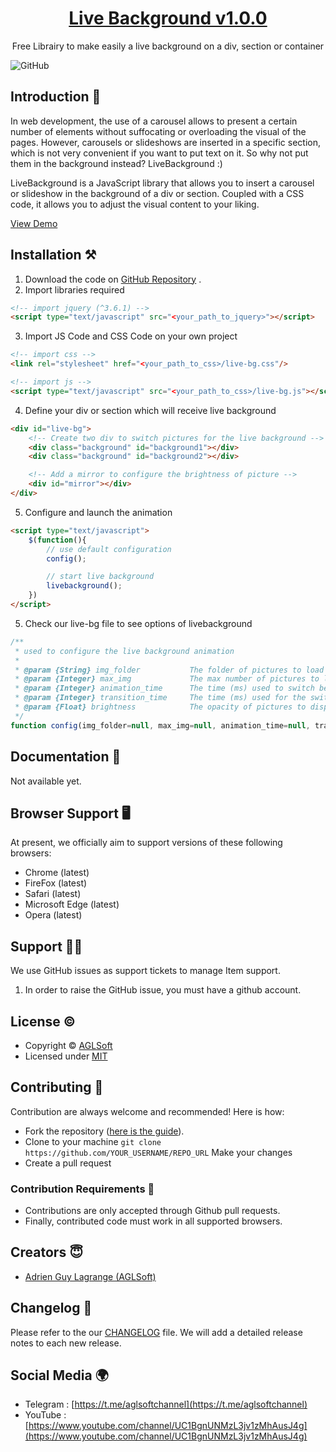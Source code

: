

<h1 align="center">
   <a href="https://github.com/aglsoftgithub/livebackground" target="_blank" align="center">
      Live Background v1.0.0
   </a>
</h1>

<p align="center">Free Librairy to make easily a live background on a div, section or container</p>

![GitHub](https://img.shields.io/github/license/themeselection/sneat-html-admin-template-free)

## Introduction 🚀

In web development, the use of a carousel allows to present a certain number of elements without suffocating or overloading the visual of the pages. However, carousels or slideshows are inserted in a specific section, which is not very convenient if you want to put text on it. So why not put them in the background instead? LiveBackground :)

LiveBackground is a JavaScript library that allows you to insert a carousel or slideshow in the background of a div or section. Coupled with a CSS code, it allows you to adjust the visual content to your liking.

[View Demo](https://aglsofthostingwebserver.on.drv.tw/sites/livebackground/)

## Installation ⚒️

1. Download the code on [GitHub Repository](https://github.com/aglsoftgithub/livebackground) .
2. Import libraries required

```html
<!-- import jquery (^3.6.1) -->
<script type="text/javascript" src="<your_path_to_jquery>"></script>
```

3. Import JS Code and CSS Code on your own project

```html
<!-- import css -->
<link rel="stylesheet" href="<your_path_to_css>/live-bg.css"/>

<!-- import js -->
<script type="text/javascript" src="<your_path_to_css>/live-bg.js"></script>
```

4. Define your div or section which will receive live background

```html
<div id="live-bg">
    <!-- Create two div to switch pictures for the live background -->
    <div class="background" id="background1"></div>
    <div class="background" id="background2"></div>

    <!-- Add a mirror to configure the brightness of picture -->
    <div id="mirror"></div>
</div>
```

5. Configure and launch the animation

```html
<script type="text/javascript">
    $(function(){
        // use default configuration
        config();

        // start live background
        livebackground();
    })
</script>
```

5. Check our live-bg file to see options of livebackground


```js
/**
 * used to configure the live background animation
 * 
 * @param {String} img_folder 			The folder of pictures to load
 * @param {Integer} max_img 			The max number of pictures to load
 * @param {Integer} animation_time 		The time (ms) used to switch between two pictures
 * @param {Integer} transition_time 	The time (ms) used for the switch animation 
 * @param {Float} brightness 			The opacity of pictures to display (value between 0 and 1)
 */
function config(img_folder=null, max_img=null, animation_time=null, transition_time=null, brightness=null);
```
## Documentation 📜

Not available yet.

## Browser Support 🖥️

At present, we officially aim to support versions of these following browsers:

- Chrome (latest)
- FireFox (latest)
- Safari (latest)
- Microsoft Edge (latest)
- Opera (latest)

## Support 👨‍💻

We use GitHub issues as support tickets to manage Item support.

1. In order to raise the GitHub issue, you must have a github account.

## License ©

- Copyright © [AGLSoft](https://bit.ly/3jzb5VN)
- Licensed under [MIT](https://github.com/themeselection/sneat-html-admin-template-free/blob/master/LICENSE.md)

## Contributing 🦸

Contribution are always welcome and recommended! Here is how:

- Fork the repository ([here is the guide](https://docs.github.com/en/get-started/quickstart/fork-a-repo)).
- Clone to your machine `git clone https://github.com/YOUR_USERNAME/REPO_URL` Make your changes
- Create a pull request

### Contribution Requirements 🧰

- Contributions are only accepted through Github pull requests.
- Finally, contributed code must work in all supported browsers.

## Creators 😇

- [Adrien Guy Lagrange (AGLSoft)](https://bit.ly/3jzb5VN)

## Changelog 📆

Please refer to the our [CHANGELOG](#) file. We will add a detailed release notes to each new release.

## Social Media 🌍

- Telegram : [https://t.me/aglsoftchannel](https://t.me/aglsoftchannel)
- YouTube : [https://www.youtube.com/channel/UC1BgnUNMzL3jv1zMhAusJ4g](https://www.youtube.com/channel/UC1BgnUNMzL3jv1zMhAusJ4g)